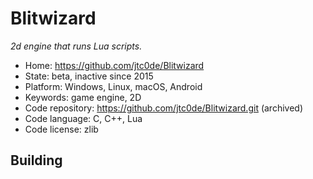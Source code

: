 # Blitwizard

_2d engine that runs Lua scripts._

- Home: https://github.com/jtc0de/Blitwizard
- State: beta, inactive since 2015
- Platform: Windows, Linux, macOS, Android
- Keywords: game engine, 2D
- Code repository: https://github.com/jtc0de/Blitwizard.git (archived)
- Code language: C, C++, Lua
- Code license: zlib

## Building

